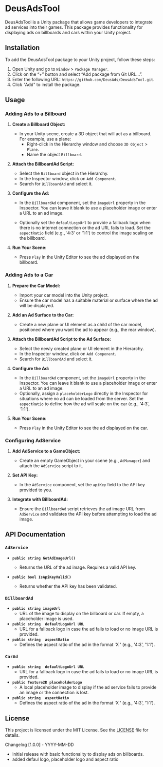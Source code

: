 # DeusAdsTool

DeusAdsTool is a Unity package that allows game developers to integrate ad services into their games. This package provides functionality for displaying ads on billboards and cars within your Unity project.

## Installation

To add the DeusAdsTool package to your Unity project, follow these steps:

1. Open Unity and go to `Window` > `Package Manager`.
2. Click on the “+” button and select “Add package from Git URL...”.
3. Enter the following URL: `https://github.com/DeusAds/DeusAdsTool.git`.
4. Click "Add" to install the package.

## Usage

### Adding Ads to a Billboard

1. **Create a Billboard Object:**
   - In your Unity scene, create a 3D object that will act as a billboard. For example, use a plane:
     - Right-click in the Hierarchy window and choose `3D Object` > `Plane`.
     - Name the object `Billboard`.

2. **Attach the BillboardAd Script:**
   - Select the `Billboard` object in the Hierarchy.
   - In the Inspector window, click on `Add Component`.
   - Search for `BillboardAd` and select it.

3. **Configure the Ad:**
   - In the `BillboardAd` component, set the `imageUrl` property in the Inspector. You can leave it blank to use a placeholder image or enter a URL to an ad image.

   - Optionally set the `defaultLogoUrl` to provide a fallback logo when there is no internet connection or the ad URL fails to load.
Set the `aspectRatio` field (e.g., '4:3' or '1:1') to control the image scaling on the billboard.

4. **Run Your Scene:**
   - Press `Play` in the Unity Editor to see the ad displayed on the billboard.

### Adding Ads to a Car

1. **Prepare the Car Model:**
   - Import your car model into the Unity project.
   - Ensure the car model has a suitable material or surface where the ad will be displayed.

2. **Add an Ad Surface to the Car:**
   - Create a new plane or UI element as a child of the car model, positioned where you want the ad to appear (e.g., the rear window).

3. **Attach the BillboardAd Script to the Ad Surface:**
   - Select the newly created plane or UI element in the Hierarchy.
   - In the Inspector window, click on `Add Component`.
   - Search for `BillboardAd` and select it.

4. **Configure the Ad:**
   - In the `BillboardAd` component, set the `imageUrl` property in the Inspector. You can leave it blank to use a placeholder image or enter a URL to an ad image.
   - Optionally, assign a `placeholderLogo` directly in the Inspector for situations where no ad can be loaded from the server.
Set the `aspectRatio` to define how the ad will scale on the car (e.g., '4:3', '1:1').

5. **Run Your Scene:**
   - Press `Play` in the Unity Editor to see the ad displayed on the car.

### Configuring AdService

1. **Add AdService to a GameObject:**
   - Create an empty GameObject in your scene (e.g., `AdManager`) and attach the `AdService` script to it.

2. **Set API Key:**
   - In the `AdService` component, set the `apiKey` field to the API key provided to you.

3. **Integrate with BillboardAd:**
   - Ensure the `BillboardAd` script retrieves the ad image URL from `AdService` and validates the API key before attempting to load the ad image.

## API Documentation

### `AdService`

- **`public string GetAdImageUrl()`**
  - Returns the URL of the ad image. Requires a valid API key.

- **`public bool IsApiKeyValid()`**
  - Returns whether the API key has been validated.

### `BillboardAd`

- **`public string imageUrl`**
  - URL of the image to display on the billboard or car. If empty, a placeholder image is used.
- **`public string  defaultLogoUrl URL`**
  - URL for a fallback logo in case the ad fails to load or no image URL is provided.
- **`public string  aspectRatio`**
  - Defines the aspect ratio of the ad in the format 'X
' (e.g., '4:3', '1:1').

### `CarAd`

- **`public string  defaultLogoUrl URL`**
  - URL for a fallback logo in case the ad fails to load or no image URL is provided.
- **`public Texture2D placeholderLogo`**
  - A local placeholder image to display if the ad service fails to provide an image or the connection is lost.
- **`public string  aspectRatio`**
  - Defines the aspect ratio of the ad in the format 'X
' (e.g., '4:3', '1:1').
## License

This project is licensed under the MIT License. See the [LICENSE](LICENSE) file for details.

Changelog
[1.0.0] - YYYY-MM-DD
- Initial release with basic functionality to display ads on billboards.
- added defaul logo, placeholder logo and aspect ratio


